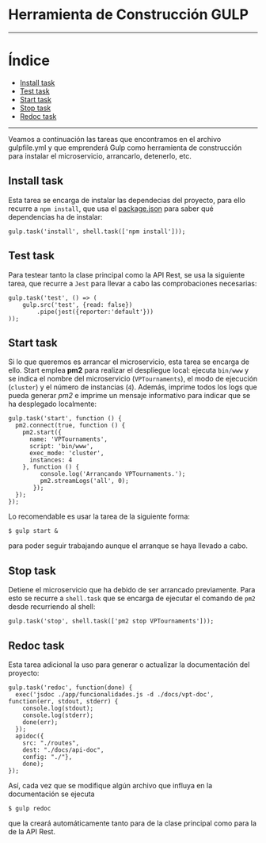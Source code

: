# Herramienta de Construcción GULP

___________________________________

Índice
======
<!--ts-->
  - [Install task](#install-task)
  - [Test task](#test-task)
  - [Start task](#start-task)
  - [Stop task](#stop-task)
  - [Redoc task](#redoc-task)
<!--te-->

__________________________________________

Veamos a continuación las tareas que encontramos en el archivo gulpfile.yml y que emprenderá Gulp como herramienta de construcción para instalar el microservicio, arrancarlo, detenerlo, etc.

## Install task

Esta tarea se encarga de instalar las dependecias del proyecto, para ello recurre a ```npm install```, que usa el [package.json](https://github.com/pramartinez/IV_project/blob/master/docs/construction_tool.md) para saber qué dependencias ha de instalar:

    gulp.task('install', shell.task(['npm install']));

## Test task

Para testear tanto la clase principal como la API Rest, se usa la siguiente tarea, que recurre a ```Jest``` para llevar a cabo las comprobaciones necesarias:

    gulp.task('test', () => (
        gulp.src('test', {read: false})
            .pipe(jest({reporter:'default'}))
    ));

## Start task

Si lo que queremos es arrancar el microservicio, esta tarea se encarga de ello. Start emplea **pm2** para realizar el despliegue local: ejecuta ```bin/www``` y se indica el nombre del microservicio (```VPTournaments```), el modo de ejecución (```cluster```) y el número de instancias (```4```). Además, imprime todos los logs que pueda generar *pm2* e imprime un mensaje informativo para indicar que se ha desplegado localmente: 

    gulp.task('start', function () {
      pm2.connect(true, function () {
        pm2.start({
          name: 'VPTournaments',
          script: 'bin/www',
          exec_mode: 'cluster',
          instances: 4
        }, function () {
             console.log('Arrancando VPTournaments.');
             pm2.streamLogs('all', 0);
           });
      });
    });

Lo recomendable es usar la tarea de la siguiente forma:

    $ gulp start &

para poder seguir trabajando aunque el arranque se haya llevado a cabo. 

## Stop task

Detiene el microservicio que ha debido de ser arrancado previamente. Para esto se recurre a ```shell.task``` que se encarga de ejecutar el comando de ```pm2``` desde recurriendo al shell:

    gulp.task('stop', shell.task(['pm2 stop VPTournaments']));

## Redoc task

Esta tarea adicional la uso para generar o actualizar la documentación del proyecto:

    gulp.task('redoc', function(done) {
      exec('jsdoc ./app/funcionalidades.js -d ./docs/vpt-doc', function(err, stdout, stderr) {
        console.log(stdout);
        console.log(stderr);
        done(err);
      });
      apidoc({
        src: "./routes",
        dest: "./docs/api-doc",
        config: "./"}, 
        done);
    });

Así, cada vez que se modifique algún archivo que influya en la documentación se ejecuta

    $ gulp redoc

que la creará automáticamente tanto para de la clase principal como para la de la API Rest.

